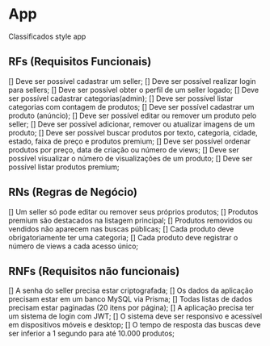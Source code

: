 # App

Classificados style app

## RFs (Requisitos Funcionais)

[] Deve ser possível cadastrar um seller;
[] Deve ser possível realizar login para sellers;
[] Deve ser possível obter o perfil de um seller logado;
[] Deve ser possível cadastrar categorias(admin);
[] Deve ser possível listar categorias com contagem de produtos;
[] Deve ser possível cadastrar um produto (anúncio);
[] Deve ser possível editar ou remover um produto pelo seller;
[] Deve ser possível adicionar, remover ou atualizar imagens de um produto;
[] Deve ser possível buscar produtos por texto, categoria, cidade, estado, faixa de preço e produtos premium;
[] Deve ser possível ordenar produtos por preço, data de criação ou número de views;
[] Deve ser possível visualizar o número de visualizações de um produto;
[] Deve ser possível listar produtos premium;

## RNs (Regras de Negócio)

[] Um seller só pode editar ou remover seus próprios produtos;
[] Produtos premium são destacados na listagem principal;
[] Produtos removidos ou vendidos não aparecem nas buscas públicas;
[] Cada produto deve obrigatoriamente ter uma categoria;
[] Cada produto deve registrar o número de views a cada acesso único;

## RNFs (Requisitos não funcionais)

[] A senha do seller precisa estar criptografada;
[] Os dados da aplicação precisam estar em um banco MySQL via Prisma;
[] Todas listas de dados precisam estar paginadas (20 itens por página);
[] A aplicação precisa ter um sistema de login com JWT;
[] O sistema deve ser responsivo e acessível em dispositivos móveis e desktop;
[] O tempo de resposta das buscas deve ser inferior a 1 segundo para até 10.000 produtos;
